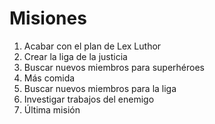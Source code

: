# Misiones

1. Acabar con el plan de Lex Luthor
2. Crear la liga de la justicia
3. Buscar nuevos miembros para superhéroes
4. Más comida
5. Buscar nuevos miembros para la liga
6. Investigar trabajos del enemigo
7. Última misión
